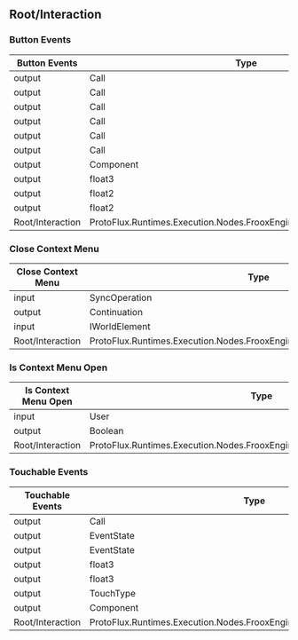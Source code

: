 <!-----------------------------------------------------------------------+
 ! This file has been generated using a script. Do not edit it manually. !
 ! Edit the individual node pages instead.                               !
 +----------------------------------------------------------------------->

## Root/Interaction

### Button Events

<!-- embed:start:ProtoFlux.Runtimes.Execution.Nodes.FrooxEngine.Interaction.ButtonEvents -->
<!-- ProtofluxNode:start -->
| Button Events | Type | Label |
| --- | ---- | ----- |
| output | Call | Pressed |
| output | Call | Pressing |
| output | Call | Released |
| output | Call | HoverEnter |
| output | Call | HoverStay |
| output | Call | HoverLeave |
| output | Component | Source |
| output | float3 | GlobalPoint |
| output | float2 | LocalPoint |
| output | float2 | NormalizedPoint |
| Root/Interaction | ProtoFlux.Runtimes.Execution.Nodes.FrooxEngine.Interaction.ButtonEvents |  |
<!-- ProtofluxNode:end -->
<!-- embed:end:ProtoFlux.Runtimes.Execution.Nodes.FrooxEngine.Interaction.ButtonEvents -->


### Close Context Menu

<!-- embed:start:ProtoFlux.Runtimes.Execution.Nodes.FrooxEngine.Interaction.CloseContextMenu -->
<!-- ProtofluxNode:start -->
| Close Context Menu | Type | Label |
| --- | ---- | ----- |
| input | SyncOperation | * |
| output | Continuation | Next |
| input | IWorldElement | Summoner |
| Root/Interaction | ProtoFlux.Runtimes.Execution.Nodes.FrooxEngine.Interaction.CloseContextMenu |  |
<!-- ProtofluxNode:end -->
<!-- embed:end:ProtoFlux.Runtimes.Execution.Nodes.FrooxEngine.Interaction.CloseContextMenu -->


### Is Context Menu Open

<!-- embed:start:ProtoFlux.Runtimes.Execution.Nodes.FrooxEngine.Interaction.IsContextMenuOpen -->
<!-- ProtofluxNode:start -->
| Is Context Menu Open | Type | Label |
| --- | ---- | ----- |
| input | User | User |
| output | Boolean | * |
| Root/Interaction | ProtoFlux.Runtimes.Execution.Nodes.FrooxEngine.Interaction.IsContextMenuOpen |  |
<!-- ProtofluxNode:end -->
<!-- embed:end:ProtoFlux.Runtimes.Execution.Nodes.FrooxEngine.Interaction.IsContextMenuOpen -->


### Touchable Events

<!-- embed:start:ProtoFlux.Runtimes.Execution.Nodes.FrooxEngine.Interaction.TouchableEvents -->
<!-- ProtofluxNode:start -->
| Touchable Events | Type | Label |
| --- | ---- | ----- |
| output | Call | OnEvent |
| output | EventState | Hover |
| output | EventState | Touch |
| output | float3 | Point |
| output | float3 | Tip |
| output | TouchType | Type |
| output | Component | Source |
| Root/Interaction | ProtoFlux.Runtimes.Execution.Nodes.FrooxEngine.Interaction.TouchableEvents |  |
<!-- ProtofluxNode:end -->
<!-- embed:end:ProtoFlux.Runtimes.Execution.Nodes.FrooxEngine.Interaction.TouchableEvents -->


